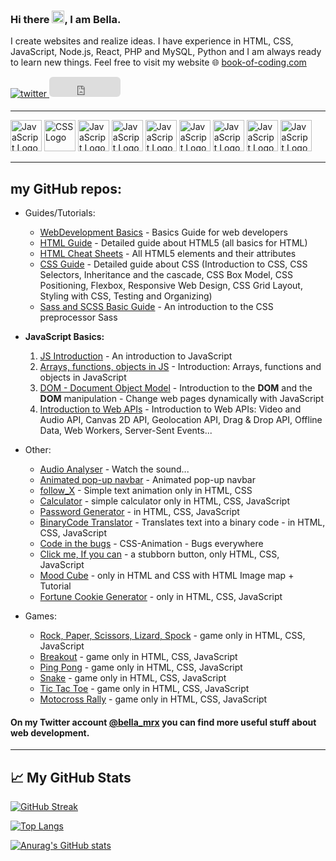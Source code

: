  ### Hi there <img src="https://raw.githubusercontent.com/MartinHeinz/MartinHeinz/master/wave.gif" width="20px">, I am Bella.
 
 I create websites and realize ideas. I have experience in HTML, CSS, JavaScript, Node.js, React, PHP and MySQL, Python and I am always ready to learn new things. Feel free to visit my website :globe_with_meridians: [book-of-coding.com](https://book-of-coding.com/)


<a href="https://twitter.com/bella_mrx" target="_blank">
<img src=https://img.shields.io/badge/twitter-%2300acee.svg?&style=for-the-badge&logo=twitter&logoColor=white alt=twitter style="margin-bottom: 5px;" />
</a>

<iframe src="https://github.com/sponsors/BellaMrx/button" title="Sponsor BellaMrx" height="32" width="114" style="border: 0; border-radius: 6px;"></iframe>

 ---
 
  <img src="https://cdn.worldvectorlogo.com/logos/html-1.svg" alt="JavaScript Logo" width="50" height="50"/>  <img src="https://cdn.worldvectorlogo.com/logos/css-3.svg" alt="CSS Logo" width="50" height="50"/>
  <img src="https://cdn.worldvectorlogo.com/logos/javascript-1.svg" alt="JavaScript Logo" width="50" height="50"/> <img src="https://cdn.worldvectorlogo.com/logos/nodejs-2.svg" alt="JavaScript Logo" width="50" height="50"/> <img src="https://cdn.worldvectorlogo.com/logos/react-2.svg" alt="JavaScript Logo" width="50" height="50"/> <img src="https://cdn.worldvectorlogo.com/logos/php-logo-only-letter.svg" alt="JavaScript Logo" width="50" height="50"/> <img src="https://cdn.worldvectorlogo.com/logos/mysql-3.svg" alt="JavaScript Logo" width="50" height="50"/> <img src="https://cdn.worldvectorlogo.com/logos/python-4.svg" alt="JavaScript Logo" width="50" height="50"/> <img src="https://cdn.worldvectorlogo.com/logos/c.svg" alt="JavaScript Logo" width="50" height="50"/> 

 ---

 ## my GitHub repos:
 * Guides/Tutorials:
   - [WebDevelopment Basics](https://github.com/BellaMrx/WebDevelopment_Basics) - Basics Guide for web developers
   - [HTML Guide](https://github.com/BellaMrx/HTML_Guide) - Detailed guide about HTML5 (all basics for HTML)
   - [HTML Cheat Sheets](https://github.com/BellaMrx/HTML_Cheat_Sheets) - All HTML5 elements and their attributes
   - [CSS Guide](https://github.com/BellaMrx/CSS_Guide) - Detailed guide about CSS (Introduction to CSS, CSS Selectors, Inheritance and the cascade, CSS Box Model, CSS Positioning, Flexbox, Responsive Web Design, CSS Grid Layout, Styling with CSS, Testing and Organizing) 
   - [Sass and SCSS Basic Guide](https://github.com/BellaMrx/Sass_and_SCSS) - An introduction to the CSS preprocessor Sass

  * **JavaScript Basics:**
    1. [JS Introduction](https://github.com/BellaMrx/JS_introduction) - An introduction to JavaScript
    2. [Arrays, functions, objects in JS](https://github.com/BellaMrx/Arrays_functions_objects_in_JS) - Introduction: Arrays, functions and objects in JavaScript
    3. [DOM - Document Object Model](https://github.com/BellaMrx/DOM_Document-Object-Model) -  Introduction to the **DOM** and the **DOM** manipulation - Change web pages dynamically with JavaScript
    4. [Introduction to Web APIs](https://github.com/BellaMrx/JavaScript_Introduction-To-Web-APIs) -  Introduction to Web APIs: Video and Audio API, Canvas 2D API, Geolocation API, Drag & Drop API, Offline Data, Web Workers, Server-Sent Events...


 * Other:
   - [Audio Analyser](https://github.com/BellaMrx/audio_analyser) - Watch the sound...
   - [Animated pop-up navbar](https://github.com/BellaMrx/animated_pop-up_navbar) - Animated pop-up navbar
   - [follow_X](https://github.com/BellaMrx/follow_X) - Simple text animation only in HTML, CSS
   - [Calculator](https://github.com/Projects-Games-HTML-CSS-JS/Calculator_simple) - simple calculator only in HTML, CSS, JavaScript   
   - [Password Generator](https://github.com/Projects-Games-HTML-CSS-JS/Password_Generator) - in HTML, CSS, JavaScript
   - [BinaryCode Translator](https://github.com/Projects-Games-HTML-CSS-JS/Binary_Translator) - Translates text into a binary code - in HTML, CSS, JavaScript
   - [Code in the bugs](https://github.com/BellaMrx/Code_in_the_bugs) - CSS-Animation - Bugs everywhere
   - [Click me, If you can](https://github.com/BellaMrx/Click-me_If-you-can) - a stubborn button, only HTML, CSS, JavaScript
   - [Mood Cube](https://github.com/Projects-Games-HTML-CSS-JS/Mood_Cube) - only in HTML and CSS with HTML Image map + Tutorial
   - [Fortune Cookie Generator](https://github.com/BellaMrx/Fortune_Cookie_Generator) - only in HTML, CSS, JavaScript 


 * Games:
   - [Rock, Paper, Scissors, Lizard, Spock](https://github.com/BellaMrx/rock_paper_scissor_lizard_spock) - game only in HTML, CSS, JavaScript
   - [Breakout](https://github.com/Projects-Games-HTML-CSS-JS/Breakout) - game only in HTML, CSS, JavaScript 
   - [Ping Pong](https://github.com/Projects-Games-HTML-CSS-JS/Ping-Pong) -  game only in HTML, CSS, JavaScript 
   - [Snake](https://github.com/Projects-Games-HTML-CSS-JS/Snake) - game only in HTML, CSS, JavaScript 
   - [Tic Tac Toe](https://github.com/Projects-Games-HTML-CSS-JS/Tic_Tac_Toe) - game only in HTML, CSS, JavaScript
   - [Motocross Rally](https://github.com/BellaMrx/Motocross_Rally) - game only in HTML, CSS, JavaScript 



 #### On my Twitter account [@bella_mrx](https://twitter.com/bella_mrx) you can find more useful stuff about web development.

 ---

 ## &#x1f4c8; My GitHub Stats

 [![GitHub Streak](https://streak-stats.demolab.com?user=BellaMrx&theme=gotham&locale=de)](https://git.io/streak-stats)


 [![Top Langs](https://github-readme-stats.vercel.app/api/top-langs/?username=BellaMrx&layout=compact&theme=gotham)](https://github.com/anuraghazra/github-readme-stats)


 [![Anurag's GitHub stats](https://github-readme-stats.vercel.app/api?username=BellaMrx&show_icons=true&theme=gotham)](https://github.com/anuraghazra/github-readme-stats)

